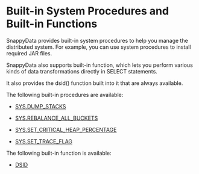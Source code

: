 # Built-in System Procedures and Built-in Functions

SnappyData provides built-in system procedures to help you manage the distributed system. For example, you can use system procedures to install required JAR files.

SnappyData also supports built-in function, which lets you perform various kinds of data transformations directly in SELECT statements.

It also provides the dsid() function built into it that are always available. 
<!--
!!!Note
	If you enable SQL authorization, you must use the <mark> TO BE CONFIRMED [GRANT] </mark> command to grant normal users permission to use these procedures. -->
	
The following built-in procedures are available:

* [SYS.DUMP_STACKS](dump-stacks.md)

* [SYS.REBALANCE_ALL_BUCKETS](rebalance-all-buckets.md)

* [SYS.SET_CRITICAL_HEAP_PERCENTAGE](set_critical_heap_percentage.md)

* [SYS.SET_TRACE_FLAG](set-trace-flag.md)

The following built-in function is available:

* [DSID](dsid.md)
